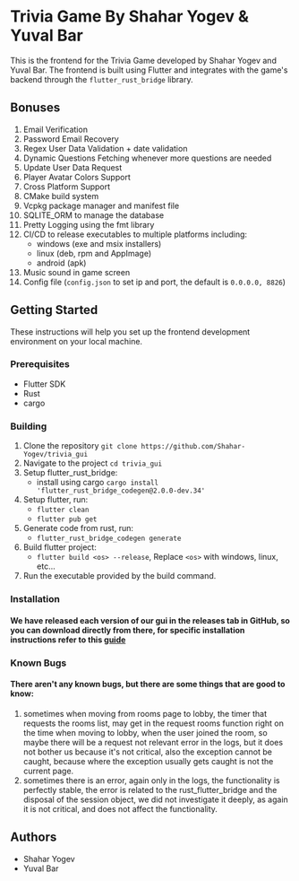 # Trivia Game By Shahar Yogev & Yuval Bar

This is the frontend for the Trivia Game developed by Shahar Yogev and Yuval Bar. The frontend is built using Flutter
and integrates with the game's backend through the `flutter_rust_bridge` library.

## Bonuses

1. Email Verification
2. Password Email Recovery
3. Regex User Data Validation + date validation
4. Dynamic Questions Fetching whenever more questions are needed
5. Update User Data Request
6. Player Avatar Colors Support
7. Cross Platform Support
8. CMake build system
9. Vcpkg package manager and manifest file
10. SQLITE_ORM to manage the database
11. Pretty Logging using the fmt library
12. CI/CD to release executables to multiple platforms including:
    - windows (exe and msix installers)
    - linux (deb, rpm and AppImage)
    - android (apk)
13. Music sound in game screen
14. Config file (`config.json` to set ip and port, the default is `0.0.0.0, 8826`)

## Getting Started

These instructions will help you set up the frontend development environment on your local machine.

### Prerequisites

- Flutter SDK
- Rust
- cargo

### Building

1. Clone the repository `git clone https://github.com/Shahar-Yogev/trivia_gui`
2. Navigate to the project `cd trivia_gui`
3. Setup flutter_rust_bridge:
    - install using cargo `cargo install 'flutter_rust_bridge_codegen@2.0.0-dev.34'`
4. Setup flutter, run:
    - `flutter clean`
    - `flutter pub get`
5. Generate code from rust, run:
    - `flutter_rust_bridge_codegen generate`
6. Build flutter project:
    - `flutter build <os> --release`, Replace `<os>` with windows, linux, etc...
7. Run the executable provided by the build command.

### Installation

#### We have released each version of our gui in the releases tab in GitHub, so you can download directly from there, for specific installation instructions refer to this [guide](INSTALLATION_INSTRUCTIONS.md)

### Known Bugs

#### There aren't any known bugs, but there are some things that are good to know:

1. sometimes when moving from rooms page to lobby, the timer that requests the rooms list, may get in the request rooms
   function right on the time when moving to lobby, when the user joined the room, so maybe there will be a request not
   relevant error in the logs, but it does not bother us because it's not critical, also the exception cannot be caught,
   because where the exception usually gets caught is not the current page.
2. sometimes there is an error, again only in the logs, the functionality is perfectly stable, the error is related to
   the rust_flutter_bridge and the disposal of the session object, we did not investigate it deeply, as again it is not
   critical, and does not affect the functionality.

## Authors

- Shahar Yogev
- Yuval Bar

